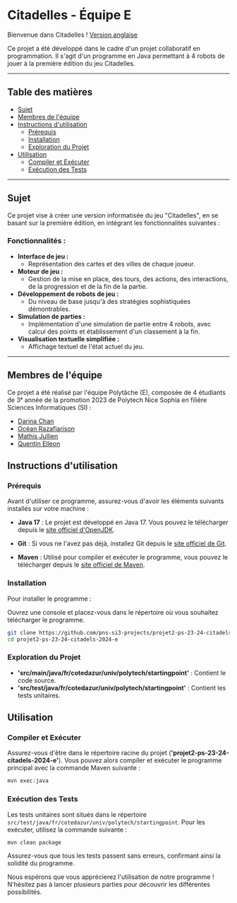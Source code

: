 # Citadelles - Équipe E

Bienvenue dans Citadelles !
[Version anglaise](README-en.md)

Ce projet a été développé dans le cadre d'un projet collaboratif en programmation. Il s'agit d'un programme en Java permettant à 4 robots de jouer à la première édition du jeu Citadelles.

---

## Table des matières

- [Sujet](#sujet)
- [Membres de l'équipe](#membres-de-léquipe)
- [Instructions d'utilisation](#instructions-dutilisation)
  - [Prérequis](#prérequis)
  - [Installation](#installation)
  - [Exploration du Projet](#exploration-du-projet)
- [Utilisation](#utilisation)
  - [Compiler et Exécuter](#compiler-et-exécuter)
  - [Exécution des Tests](#exécution-des-tests)

---

## Sujet

Ce projet vise à créer une version informatisée du jeu "Citadelles", en se basant sur la première édition, en intégrant les fonctionnalités suivantes :

### Fonctionnalités :

- **Interface de jeu :**
  - Représentation des cartes et des villes de chaque joueur.
- **Moteur de jeu :**
  - Gestion de la mise en place, des tours, des actions, des interactions, de la progression et de la fin de la partie.
- **Développement de robots de jeu :**
  - Du niveau de base jusqu'à des stratégies sophistiquées démontrables.
- **Simulation de parties :**
  - Implémentation d'une simulation de partie entre 4 robots, avec calcul des points et établissement d'un classement à la fin.
- **Visualisation textuelle simplifiée :**
  - Affichage textuel de l'état actuel du jeu.

---

## Membres de l'équipe

Ce projet a été réalisé par l'équipe Polytâche (E), composée de 4 étudiants de 3ᵉ année de la promotion 2023 de Polytech Nice Sophia en filière Sciences Informatiques (SI) :
- [Darina Chan](https://github.com/DarinaChan)
- [Océan Razafiarison](https://github.com/Oceanraza)
- [Mathis Jullien](https://github.com/Mathis-Jullien)
- [Quentin Elleon](https://github.com/QuentinELLEON)

## Instructions d'utilisation

### Prérequis

Avant d'utiliser ce programme, assurez-vous d'avoir les éléments suivants installés sur votre machine :

- **Java 17** : Le projet est développé en Java 17. Vous pouvez le télécharger depuis le [site officiel d'OpenJDK](https://jdk.java.net/17/).

- **Git** : Si vous ne l'avez pas déjà, installez Git depuis le [site officiel de Git](https://git-scm.com).

- **Maven** : Utilisé pour compiler et exécuter le programme, vous pouvez le télécharger depuis le [site officiel de Maven](https://maven.apache.org/download.cgi).

### Installation

Pour installer le programme :

Ouvrez une console et placez-vous dans le répertoire où vous souhaitez télécharger le programme.
```bash
git clone https://github.com/pns-si3-projects/projet2-ps-23-24-citadels-2024-e.git
cd projet2-ps-23-24-citadels-2024-e
```

### Exploration du Projet

- **'src/main/java/fr/cotedazur/univ/polytech/startingpoint'** : Contient le code source.
- **'src/test/java/fr/cotedazur/univ/polytech/startingpoint'** : Contient les tests unitaires.

## Utilisation

### Compiler et Exécuter

Assurez-vous d'être dans le répertoire racine du projet (**'projet2-ps-23-24-citadels-2024-e'**). Vous pouvez alors compiler et exécuter le programme principal avec la commande Maven suivante :

```bash
mvn exec:java
```

### Exécution des Tests

Les tests unitaires sont situés dans le répertoire `src/test/java/fr/cotedazur/univ/polytech/startingpoint`. Pour les exécuter, utilisez la commande suivante :

```bash 
mvn clean package
```

Assurez-vous que tous les tests passent sans erreurs, confirmant ainsi la solidité du programme.

Nous espérons que vous apprécierez l'utilisation de notre programme ! N'hésitez pas à lancer plusieurs parties pour découvrir les différentes possibilités.